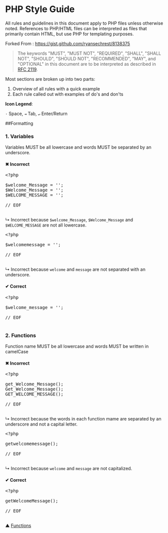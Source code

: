 # PHP Style Guide

All rules and guidelines in this document apply to PHP files unless otherwise noted. References to PHP/HTML files can be interpreted as files that primarily contain HTML, but use PHP for templating purposes.

Forked From : https://gist.github.com/ryansechrest/8138375

> The keywords "MUST", "MUST NOT", "REQUIRED", "SHALL", "SHALL NOT", "SHOULD", "SHOULD NOT", "RECOMMENDED",  "MAY", and "OPTIONAL" in this document are to be interpreted as described in [RFC 2119](http://www.ietf.org/rfc/rfc2119.txt).

Most sections are broken up into two parts:

1. Overview of all rules with a quick example
2. Each rule called out with examples of do's and don'ts

**Icon Legend**:

`·` Space, `⇥` Tab, `↵` Enter/Return

<!-- ---------------------------------------------------------------------- -->

##Formatting

### 1. Variables

Variables MUST be all lowercase and words MUST be separated by an underscore.

#### &#10006; Incorrect

<pre lang=php>
&lt;?php

$welcome_Message = '';
$Welcome_Message = '';
$WELCOME_MESSAGE = '';

// EOF
 
</pre>

&#8627; Incorrect because `$welcome_Message`, `$Welcome_Message` and `$WELCOME_MESSAGE` are not all lowercase.

<pre lang=php>
&lt;?php

$welcomemessage = '';

// EOF
 
</pre>

&#8627; Incorrect because `welcome` and `message` are not separated with an underscore.

#### &#10004; Correct

<pre lang=php>
&lt;?php

$welcome_message = '';

// EOF
 
</pre>

### 2. Functions

Function name MUST be all lowercase and words MUST be written in camelCase

#### &#10006; Incorrect

<pre lang=php>
&lt;?php

get_Welcome_Message();
Get_Welcome_Message();
GET_WELCOME_MESSAGE();

// EOF
 
</pre>

&#8627; Incorrect because the words in each function mame are separated by an underscore and not a capital letter.

<pre lang=php>
&lt;?php

getwelcomemessage();

// EOF
 
</pre>

&#8627; Incorrect because `welcome` and `message` are not capitalized.

#### &#10004; Correct

<pre lang=php>
&lt;?php

getWelcomeMessage();

// EOF
 
</pre>

&#9650; [Functions](#9-functions)

<!-- ------------------------------ -->
